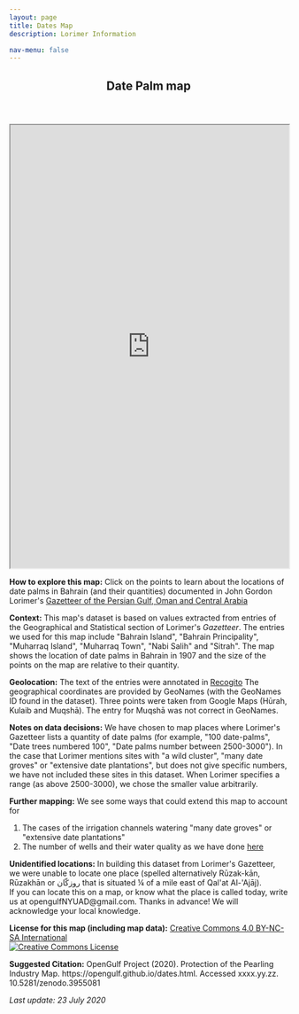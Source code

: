 ```yaml
---
layout: page
title: Dates Map 
description: Lorimer Information  

nav-menu: false
---
```


<section id="one">
  <div class="inner">
    <header class="major">
      <h1>Date Palm map</h1>
    </header> 
<iframe src="https://liyanibrahim.github.io/dates_Bah/web/index.html#12/26.1725/50.5472" width="100%" height="800"></iframe>

<p>
	<b>How to explore this map:</b> Click on the points to learn about the locations of date palms in Bahrain (and their quantities) documented in John Gordon Lorimer's <a href="https://en.wikipedia.org/wiki/Gazetteer_of_the_Persian_Gulf,_Oman_and_Central_Arabia" class="link">Gazetteer of the Persian Gulf, Oman and Central Arabia</a>

</p>
<p>
	<b>Context:</b> This map's dataset is based on values extracted from entries of the Geographical and Statistical section of Lorimer's <i>Gazetteer</i>. The entries we used for this map include "Bahrain Island", "Bahrain Principality", "Muharraq Island",  "Muharraq Town", "Nabi Salih" and "Sitrah". The map shows the location of date palms in Bahrain in 1907 and the size of the points on the map are relative to their quantity. 

</p>
<p>
	<b>Geolocation:</b> The text of the entries were annotated in <a href="https://recogito.pelagios.org/" class="link"> Recogito</a> The geographical coordinates are provided by GeoNames (with the GeoNames ID found in the dataset). Three points were taken from Google Maps (Hūrah, Kulaib and Muqshā). The entry for Muqshā was not correct in GeoNames.
</p>
<p> 
	<b>Notes on data decisions:</b> We have chosen to map places where Lorimer's Gazetteer lists a quantity of date palms (for example, "100 date-palms", "Date trees numbered 100", "Date palms number between 2500-3000"). In the case that Lorimer mentions sites with "a wild cluster", "many date groves" or "extensive date plantations", but does not give specific numbers, we have not included these sites in this dataset. When Lorimer specifies a range (as above 2500-3000), we chose the smaller value arbitrarily.   
</p>
<p>
	<b>Further mapping:</b> We see some ways that could extend this map to account for
	<ol>
		<li>The cases of the irrigation channels watering "many date groves" or "extensive date plantations" </li>
		<li>The number of wells and their water quality as we have done <a href= "https://opengulf.github.io/wells.html" class="link">here</a></li>
	</ol>

</p>
<p>
	<b>Unidentified locations:</b> In building this dataset from Lorimer's Gazetteer, we were unable to locate one place (spelled alternatively Rūzak-kān, Rūzakhān or روزكّان that is situated ¼ of a mile east of Qal'at Al-'Ajāj). <br>
	If you can locate this on a map, or know what the place is called today, write us at opengulfNYUAD@gmail.com. Thanks in advance! We will acknowledge your local knowledge.

</p>
<p>
	<b>License for this map (including map data):</b> <a href="https://creativecommons.org/licenses/by-nc-sa/4.0/" class="link">Creative Commons 4.0 BY-NC-SA International</a> <br>
	<a rel="license" href="http://creativecommons.org/licenses/by-nc-sa/4.0/"><img alt="Creative Commons License" style="border-width:0" 
	src="https://i.creativecommons.org/l/by-nc-sa/4.0/88x31.png" /></a>
</p>
<p>
	<b>Suggested Citation:</b> OpenGulf Project (2020). Protection of the Pearling Industry Map. https://opengulf.github.io/dates.html. Accessed xxxx.yy.zz. 10.5281/zenodo.3955081
</p>
<i>Last update: 23 July 2020</i>

